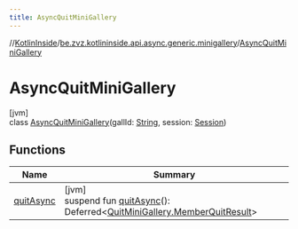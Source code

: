 ```yaml
---
title: AsyncQuitMiniGallery
---
```

//[KotlinInside](../../../index.html)/[be.zvz.kotlininside.api.async.generic.minigallery](../index.html)/[AsyncQuitMiniGallery](index.html)



# AsyncQuitMiniGallery



[jvm]\
class [AsyncQuitMiniGallery](index.html)(gallId: [String](https://kotlinlang.org/api/latest/jvm/stdlib/kotlin/-string/index.html), session: [Session](../../be.zvz.kotlininside.session/-session/index.html))



## Functions


| Name | Summary |
|---|---|
| [quitAsync](quit-async.html) | [jvm]<br>suspend fun [quitAsync](quit-async.html)(): Deferred&lt;[QuitMiniGallery.MemberQuitResult](../../be.zvz.kotlininside.api.generic.minigallery/-quit-mini-gallery/-member-quit-result/index.html)&gt; |

